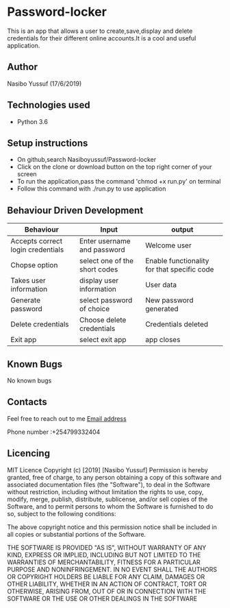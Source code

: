 # Password-locker
This is an app that allows a user to create,save,display and delete credentials for their different online accounts.It is a cool and useful application.

## Author

Nasibo Yussuf (17/6/2019)

## Technologies used

- Python 3.6

## Setup instructions

- On github,search Nasiboyussuf/Password-locker
- Click on the clone or download button on the top right corner of your screen
- To run the application,pass the command 'chmod +x run.py' on terminal
- Follow this command with ./run.py to use application

## Behaviour Driven Development

| Behaviour | Input | output |
| --------- | ----- | ------ |
| Accepts correct login credentials          | Enter username and password      |Welcome user        |
| Chopse option          |  select one of the short codes     |   Enable functionality for that specific code     |
| Takes user information         |  display user information    |   User data     |
| Generate password       |  select password of choice     |   New password generated    |
|   Delete credentials      |Choose delete credentials     |     Credentials deleted   |
|   Exit app     |select exit app   |   app closes     |

## Known Bugs
No known bugs

## Contacts
Feel free to reach out to me
[Email address](https://mail.google.com/mail)

Phone number :+254799332404
## Licencing
MIT Licence
Copyright (c) [2019] [Nasibo Yussuf]
Permission is hereby granted, free of charge, to any person obtaining a copy of this software and associated documentation files (the "Software"), to deal in the Software without restriction, including without limitation the rights to use, copy, modify, merge, publish, distribute, sublicense, and/or sell copies of the Software, and to permit persons to whom the Software is furnished to do so, subject to the following conditions:

The above copyright notice and this permission notice shall be included in all copies or substantial portions of the Software.

THE SOFTWARE IS PROVIDED "AS IS", WITHOUT WARRANTY OF ANY KIND, EXPRESS OR IMPLIED, INCLUDING BUT NOT LIMITED TO THE WARRANTIES OF MERCHANTABILITY, FITNESS FOR A PARTICULAR PURPOSE AND NONINFRINGEMENT. IN NO EVENT SHALL THE AUTHORS OR COPYRIGHT HOLDERS BE LIABLE FOR ANY CLAIM, DAMAGES OR OTHER LIABILITY, WHETHER IN AN ACTION OF CONTRACT, TORT OR OTHERWISE, ARISING FROM, OUT OF OR IN CONNECTION WITH THE SOFTWARE OR THE USE OR OTHER DEALINGS IN THE SOFTWARE



